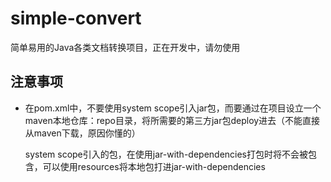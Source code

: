 # simple-convert
简单易用的Java各类文档转换项目，正在开发中，请勿使用

## 注意事项

* 在pom.xml中，不要使用system scope引入jar包，而要通过在项目设立一个maven本地仓库：repo目录，将所需要的第三方jar包deploy进去（不能直接从maven下载，原因你懂的）

    system scope引入的包，在使用jar-with-dependencies打包时将不会被包含，可以使用resources将本地包打进jar-with-dependencies
    

